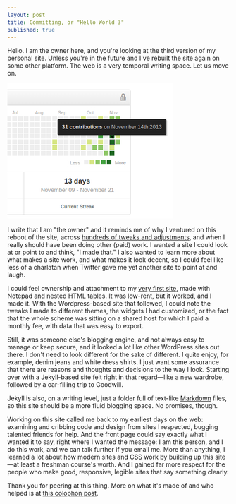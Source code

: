 ```yaml
---
layout: post
title: Committing, or "Hello World 3"
published: true
---
```


Hello. I am the owner here, and you're looking at the third version of my personal site. Unless you're in the future and I've rebuilt the site again on some other platform. The web is a very temporal writing space. Let us move on.

![GitHub obsession, right before launch](/assets/post_images/2013-11-21-commits.jpg)

I write that I am "the owner" and it reminds me of why I ventured on this reboot of the site, across [hundreds of tweaks and adjustments](https://github.com/kevinpurdy/kevinpurdy.github.io/commits/master), and when I really should have been doing other (paid) work. I wanted a site I could look at or point to and think, "I made that." I also wanted to learn more about what makes a site work, and what makes it look decent, so I could feel like less of a charlatan when Twitter gave me yet another site to point at and laugh.

I could feel ownership and attachment to my [very first site](/old_site/), made with Notepad and nested HTML tables. It was low-rent, but it worked, and I made it. With the Wordpress-based site that followed, I could note the tweaks I made to different themes, the widgets I had customized, or the fact that the whole scheme was sitting on a shared host for which I paid a monthly fee, with data that was easy to export.

Still, it was someone else's blogging engine, and not always easy to manage or keep secure, and it looked a lot like other WordPress sites out there. I don't need to look different for the sake of different. I quite enjoy, for example, denim jeans and white dress shirts. I just want some assurance that there are reasons and thoughts and decisions to the way I look. Starting over with a [Jekyll](http://jekyllrb.com)-based site felt right in that regard—like a new wardrobe, followed by a car-filling trip to Goodwill.

Jekyll is also, on a writing level, just a folder full of text-like [Markdown](http://daringfireball.net/projects/markdown) files, so this site should be a more fluid blogging space. No promises, though.

Working on this site called me back to my earliest days on the web: examining and cribbing code and design from sites I respected, bugging talented friends for help. And the front page could say exactly what I wanted it to say, right where I wanted the message: I am this person, and I do this work, and we can talk further if you email me. More than anything, I learned a lot about how modern sites and CSS work by building up this site—at least a freshman course's worth. And I gained far more respect for the people who make good, responsive, legible sites that say something clearly.

Thank you for peering at this thing. More on what it's made of and who helped is at [this colophon post](/colophon-for-a-new-site/).
